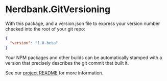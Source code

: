 Nerdbank.GitVersioning
======================

With this package, and a version.json file to express your version number
checked into the root of your git repo:

```json
{
  "version": "1.0-beta"
}
```

Your NPM packages and other builds can be automatically stamped with a
version that precisely describes the git commit that built it.

See our [project README][GitHubREADME] for more information.

[GitHubREADME]: https://github.com/dotnet/Nerdbank.GitVersioning/blob/master/readme.md
